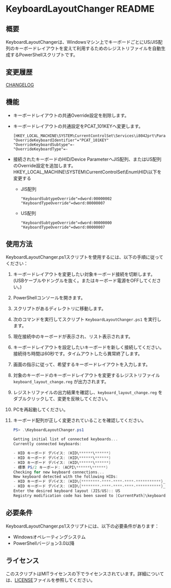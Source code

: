 # KeyboardLayoutChanger README

## 概要

KeyboardLayoutChangerは、Windowsマシン上でキーボードごとにUS/JIS配列のキーボードレイアウトを変えて利用するためのレジストリファイルを自動生成するPowerShellスクリプトです。

## 変更履歴

[CHANGELOG](CHANGELOLG.md)

## 機能

- キーボードレイアウトの共通Override設定を削除します。
- キーボードレイアウトの共通設定をPCAT_101KEYへ変更します。

    ```reg
    [HKEY_LOCAL_MACHINE\SYSTEM\CurrentControlSet\Services\i8042prt\Parameters]
    "OverrideKeyboardIdentifier"="PCAT_101KEY"
    "OverrideKeyboardSubtype"=-
    "OverrideKeyboardType"=-
    ```

- 接続されたキーボードのHID/Device ParameterへJIS配列、またはUS配列のOverride設定を追加します。
  HKEY_LOCAL_MACHINE\SYSTEM\CurrentControlSet\Enum\HID\以下を変更する

  - JIS配列

    ```reg
    "KeyboardSubtypeOverride"=dword:00000002
    "KeyboardTypeOverride"=dword:00000007
    ```

  - US配列

    ```reg
    "KeyboardSubtypeOverride"=dword:00000000
    "KeyboardTypeOverride"=dword:00000007
    ```

## 使用方法

KeyboardLayoutChanger.ps1スクリプトを使用するには、以下の手順に従ってください：

1. キーボードレイアウトを変更したい対象キーボード接続を切断します。(USBケーブルやドングルを抜く。またはキーボード電源をOFFしてください。)
2. PowerShellコンソールを開きます。
3. スクリプトがあるディレクトリに移動します。
4. 次のコマンドを実行してスクリプト `KeyboardLayoutChanger.ps1` を実行します。
5. 現在接続中のキーボードが表示され、リスト表示されます。
6. キーボードレイアウトを設定したいキーボードを新しく接続してください。接続待ち時間は60秒です。タイムアウトしたら異常終了します。
7. 画面の指示に従って、希望するキーボードレイアウトを入力します。
8. 対象のキーボードのキーボードレイアウトを変更するレジストリファイル　`keyboard_layout_change.reg` が出力されます。
9. レジストリファイルの出力結果を確認し、`keyboard_layout_change.reg` をダブルクリックして、変更を反映してください。
10. PCを再起動してください。
11. キーボード配列が正しく変更されていることを確認してください。

    ```powershell
    PS> .\KeyboardLayoutChanger.ps1

    Getting initial list of connected keyboards...
    Currently connected keyboards:

    - HID キーボード デバイス: (HID\******\******)
    - HID キーボード デバイス: (HID\******\******)
    - HID キーボード デバイス: (HID\******\******)
    - 標準 PS/2 キーボード: (ACPI\******\******)
    Checking for new keyboard connections...
    New keyboard detected with the following HIDs:
    - HID キーボード デバイス: (HID\{********-****-****-****-***********}_*********\*********)
    - HID キーボード デバイス: (HID\{********-****-****-****-***********}_*********\*********)
    Enter the desired keyboard layout (JIS/US):: US
    Registry modification code has been saved to [CurrentPath]\keyboard_layout_change.reg
    ```

## 必要条件

KeyboardLayoutChanger.ps1スクリプトには、以下の必要条件があります：

- Windowsオペレーティングシステム
- PowerShellバージョン3.0以降

## ライセンス

このスクリプトはMITライセンスの下でライセンスされています。詳細については、[LICENSE](LICENSE)ファイルを参照してください。
